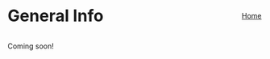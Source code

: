 <div style="display: flex; justify-content: space-between; align-items: center; margin-bottom: 2rem; flex-wrap: wrap;">
  <h1 style="margin: 0; font-size: 2rem;">General Info</h1>
  <a href="/" class="home-button">Home</a>
</div>

Coming soon!